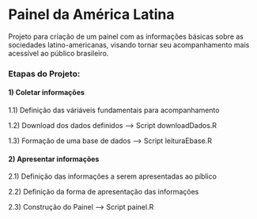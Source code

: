 # Painel da América Latina
Projeto para criação de um painel com as informações básicas sobre as sociedades latino-americanas, visando tornar seu acompanhamento mais acessível ao público brasileiro.

### Etapas do Projeto:

#### 1) Coletar informações
1.1) Definição das váriáveis fundamentais para acompanhamento

1.2) Download dos dados definidos --> Script downloadDados.R

1.3) Formação de uma base de dados --> Script leituraEbase.R

#### 2) Apresentar informações
2.1) Definição das informações a serem apresentadas ao píblico

2.2) Definição da forma de apresentação das informações

2.3) Construção do Painel --> Script painel.R
